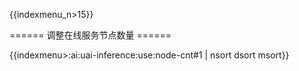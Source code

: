 {{indexmenu_n>15}}

====== 调整在线服务节点数量 ======

{{indexmenu>:ai:uai-inference:use:node-cnt#1 | nsort dsort msort}}